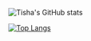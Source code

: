 ![Tisha's GitHub stats](https://github-readme-stats.vercel.app/api?username=Tishadubey01&show_icons=true&theme=radical)

[![Top Langs](https://github-readme-stats.vercel.app/api/top-langs/?username=Tishadubey01&layout=compact&theme=gradient)](https://github.com/Tishadubey01/github-readme-stats)

